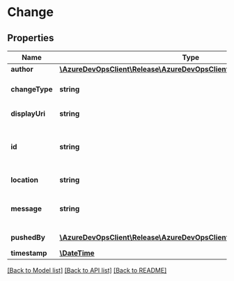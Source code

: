 # Change

## Properties
Name | Type | Description | Notes
------------ | ------------- | ------------- | -------------
**author** | [**\AzureDevOpsClient\Release\AzureDevOpsClient\Release\Model\IdentityRef**](IdentityRef.md) | The author of the change. | [optional] 
**changeType** | **string** | The type of source. \&quot;TfsVersionControl\&quot;, \&quot;TfsGit\&quot;, etc. | [optional] 
**displayUri** | **string** | The location of a user-friendly representation of the resource. | [optional] 
**id** | **string** | Something that identifies the change. For a commit, this would be the SHA1. For a TFVC changeset, this would be the changeset id. | [optional] 
**location** | **string** | The location of the full representation of the resource. | [optional] 
**message** | **string** | A description of the change. This might be a commit message or changeset description. | [optional] 
**pushedBy** | [**\AzureDevOpsClient\Release\AzureDevOpsClient\Release\Model\IdentityRef**](IdentityRef.md) | The person or process that pushed the change. | [optional] 
**timestamp** | [**\DateTime**](\DateTime.md) | A timestamp for the change. | [optional] 

[[Back to Model list]](../README.md#documentation-for-models) [[Back to API list]](../README.md#documentation-for-api-endpoints) [[Back to README]](../README.md)


